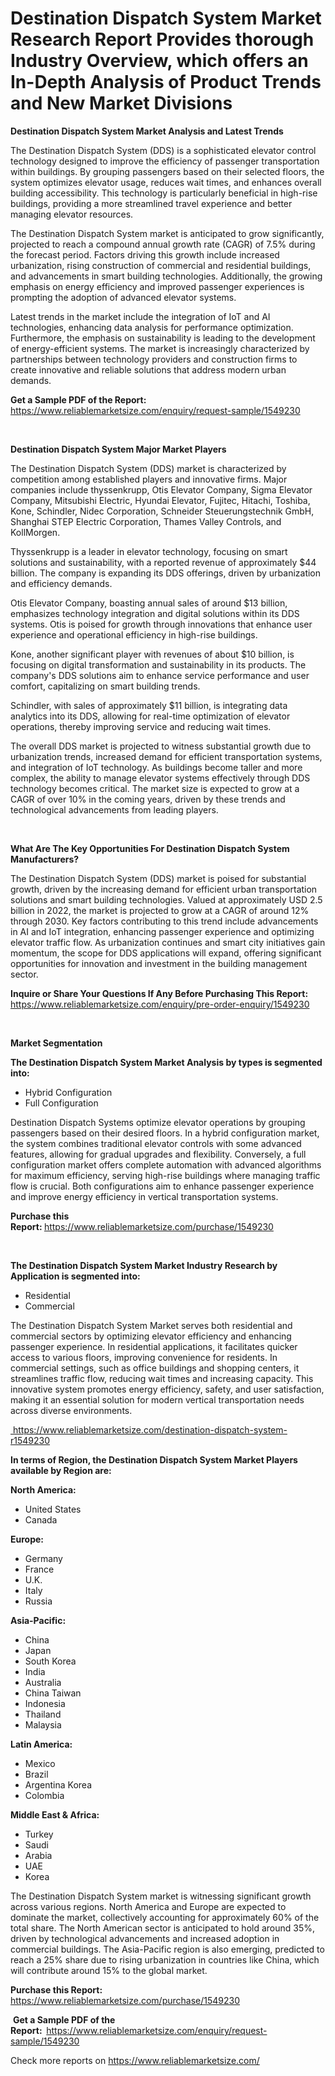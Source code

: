 <p><h1>Destination Dispatch System Market Research Report Provides thorough Industry Overview, which offers an In-Depth Analysis of Product Trends and New Market Divisions</h1></p><p><strong>Destination Dispatch System Market Analysis and Latest Trends</strong></p>
<p><p>The Destination Dispatch System (DDS) is a sophisticated elevator control technology designed to improve the efficiency of passenger transportation within buildings. By grouping passengers based on their selected floors, the system optimizes elevator usage, reduces wait times, and enhances overall building accessibility. This technology is particularly beneficial in high-rise buildings, providing a more streamlined travel experience and better managing elevator resources.</p><p>The Destination Dispatch System market is anticipated to grow significantly, projected to reach a compound annual growth rate (CAGR) of 7.5% during the forecast period. Factors driving this growth include increased urbanization, rising construction of commercial and residential buildings, and advancements in smart building technologies. Additionally, the growing emphasis on energy efficiency and improved passenger experiences is prompting the adoption of advanced elevator systems.</p><p>Latest trends in the market include the integration of IoT and AI technologies, enhancing data analysis for performance optimization. Furthermore, the emphasis on sustainability is leading to the development of energy-efficient systems. The market is increasingly characterized by partnerships between technology providers and construction firms to create innovative and reliable solutions that address modern urban demands.</p></p>
<p><strong>Get a Sample PDF of the Report:&nbsp;</strong> <a href="https://www.reliablemarketsize.com/enquiry/request-sample/1549230?utm_campaign=3544&utm_medium=2&utm_source=Github&utm_content=ia&utm_term=10042025&utm_id=destination-dispatch-system">https://www.reliablemarketsize.com/enquiry/request-sample/1549230</a></p>
<p>&nbsp;</p>
<p><strong>Destination Dispatch System Major Market Players</strong></p>
<p><p>The Destination Dispatch System (DDS) market is characterized by competition among established players and innovative firms. Major companies include thyssenkrupp, Otis Elevator Company, Sigma Elevator Company, Mitsubishi Electric, Hyundai Elevator, Fujitec, Hitachi, Toshiba, Kone, Schindler, Nidec Corporation, Schneider Steuerungstechnik GmbH, Shanghai STEP Electric Corporation, Thames Valley Controls, and KollMorgen.</p><p>Thyssenkrupp is a leader in elevator technology, focusing on smart solutions and sustainability, with a reported revenue of approximately $44 billion. The company is expanding its DDS offerings, driven by urbanization and efficiency demands.</p><p>Otis Elevator Company, boasting annual sales of around $13 billion, emphasizes technology integration and digital solutions within its DDS systems. Otis is poised for growth through innovations that enhance user experience and operational efficiency in high-rise buildings.</p><p>Kone, another significant player with revenues of about $10 billion, is focusing on digital transformation and sustainability in its products. The company's DDS solutions aim to enhance service performance and user comfort, capitalizing on smart building trends.</p><p>Schindler, with sales of approximately $11 billion, is integrating data analytics into its DDS, allowing for real-time optimization of elevator operations, thereby improving service and reducing wait times.</p><p>The overall DDS market is projected to witness substantial growth due to urbanization trends, increased demand for efficient transportation systems, and integration of IoT technology. As buildings become taller and more complex, the ability to manage elevator systems effectively through DDS technology becomes critical. The market size is expected to grow at a CAGR of over 10% in the coming years, driven by these trends and technological advancements from leading players.</p></p>
<p>&nbsp;</p>
<p><strong>What Are The Key Opportunities For Destination Dispatch System Manufacturers?</strong></p>
<p><p>The Destination Dispatch System (DDS) market is poised for substantial growth, driven by the increasing demand for efficient urban transportation solutions and smart building technologies. Valued at approximately USD 2.5 billion in 2022, the market is projected to grow at a CAGR of around 12% through 2030. Key factors contributing to this trend include advancements in AI and IoT integration, enhancing passenger experience and optimizing elevator traffic flow. As urbanization continues and smart city initiatives gain momentum, the scope for DDS applications will expand, offering significant opportunities for innovation and investment in the building management sector.</p></p>
<p><strong>Inquire or Share Your Questions If Any Before Purchasing This Report:</strong> <a href="https://www.reliablemarketsize.com/enquiry/pre-order-enquiry/1549230?utm_campaign=3544&utm_medium=2&utm_source=Github&utm_content=ia&utm_term=10042025&utm_id=destination-dispatch-system">https://www.reliablemarketsize.com/enquiry/pre-order-enquiry/1549230</a></p>
<p>&nbsp;</p>
<p><strong>Market Segmentation</strong></p>
<p><strong>The Destination Dispatch System Market Analysis by types is segmented into:</strong></p>
<p><ul><li>Hybrid Configuration</li><li>Full Configuration</li></ul></p>
<p><p>Destination Dispatch Systems optimize elevator operations by grouping passengers based on their desired floors. In a hybrid configuration market, the system combines traditional elevator controls with some advanced features, allowing for gradual upgrades and flexibility. Conversely, a full configuration market offers complete automation with advanced algorithms for maximum efficiency, serving high-rise buildings where managing traffic flow is crucial. Both configurations aim to enhance passenger experience and improve energy efficiency in vertical transportation systems.</p></p>
<p><strong>Purchase this Report:&nbsp;</strong><a href="https://www.reliablemarketsize.com/purchase/1549230?utm_campaign=3544&utm_medium=2&utm_source=Github&utm_content=ia&utm_term=10042025&utm_id=destination-dispatch-system">https://www.reliablemarketsize.com/purchase/1549230</a></p>
<p>&nbsp;</p>
<p><strong>The Destination Dispatch System Market Industry Research by Application is segmented into:</strong></p>
<p><ul><li>Residential</li><li>Commercial</li></ul></p>
<p><p>The Destination Dispatch System Market serves both residential and commercial sectors by optimizing elevator efficiency and enhancing passenger experience. In residential applications, it facilitates quicker access to various floors, improving convenience for residents. In commercial settings, such as office buildings and shopping centers, it streamlines traffic flow, reducing wait times and increasing capacity. This innovative system promotes energy efficiency, safety, and user satisfaction, making it an essential solution for modern vertical transportation needs across diverse environments.</p></p>
<p><a href="https://www.reliablemarketsize.com/destination-dispatch-system-r1549230?utm_campaign=3544&utm_medium=2&utm_source=Github&utm_content=ia&utm_term=10042025&utm_id=destination-dispatch-system">&nbsp;https://www.reliablemarketsize.com/destination-dispatch-system-r1549230</a></p>
<p><strong>In terms of Region, the Destination Dispatch System Market Players available by Region are:</strong></p>
<p>
    <p> <strong> North America: </strong>
        <ul>
            <li>United States</li>
            <li>Canada</li>
        </ul>
        </p> 
    <p> <strong> Europe: </strong>
        <ul>
            <li>Germany</li>
            <li>France</li>
            <li>U.K.</li>
            <li>Italy</li>
            <li>Russia</li>
        </ul>
        </p> 
    <p> <strong> Asia-Pacific: </strong>
        <ul>
            <li>China</li>
            <li>Japan</li>
            <li>South Korea</li>
            <li>India</li>
            <li>Australia</li>
            <li>China Taiwan</li>
            <li>Indonesia</li>
            <li>Thailand</li>
            <li>Malaysia</li>
        </ul>
        </p> 
    <p> <strong> Latin America: </strong>
        <ul>
            <li>Mexico</li>
            <li>Brazil</li>
            <li>Argentina Korea</li>
            <li>Colombia</li>
        </ul>
        </p> 
    <p> <strong> Middle East & Africa: </strong>
        <ul>
            <li>Turkey</li>
            <li>Saudi</li>
            <li>Arabia</li>
            <li>UAE</li>
            <li>Korea</li>
        </ul>
    </p>
    </p>
<p><p>The Destination Dispatch System market is witnessing significant growth across various regions. North America and Europe are expected to dominate the market, collectively accounting for approximately 60% of the total share. The North American sector is anticipated to hold around 35%, driven by technological advancements and increased adoption in commercial buildings. The Asia-Pacific region is also emerging, predicted to reach a 25% share due to rising urbanization in countries like China, which will contribute around 15% to the global market.</p></p>
<p><strong>Purchase this Report: </strong><a href="https://www.reliablemarketsize.com/purchase/1549230?utm_campaign=3544&utm_medium=2&utm_source=Github&utm_content=ia&utm_term=10042025&utm_id=destination-dispatch-system">https://www.reliablemarketsize.com/purchase/1549230</a></p>
<p>&nbsp;<strong>Get a Sample PDF of the Report:&nbsp;&nbsp;</strong><a href="https://www.reliablemarketsize.com/enquiry/request-sample/1549230?utm_campaign=3544&utm_medium=2&utm_source=Github&utm_content=ia&utm_term=10042025&utm_id=destination-dispatch-system">https://www.reliablemarketsize.com/enquiry/request-sample/1549230</a></p>
<p><strong></strong></p>
<p>Check more reports on <a href="https://www.reliablemarketsize.com/?utm_campaign=3544&utm_medium=2&utm_source=Github&utm_content=ia&utm_term=10042025&utm_id=destination-dispatch-system">https://www.reliablemarketsize.com/</a></p>